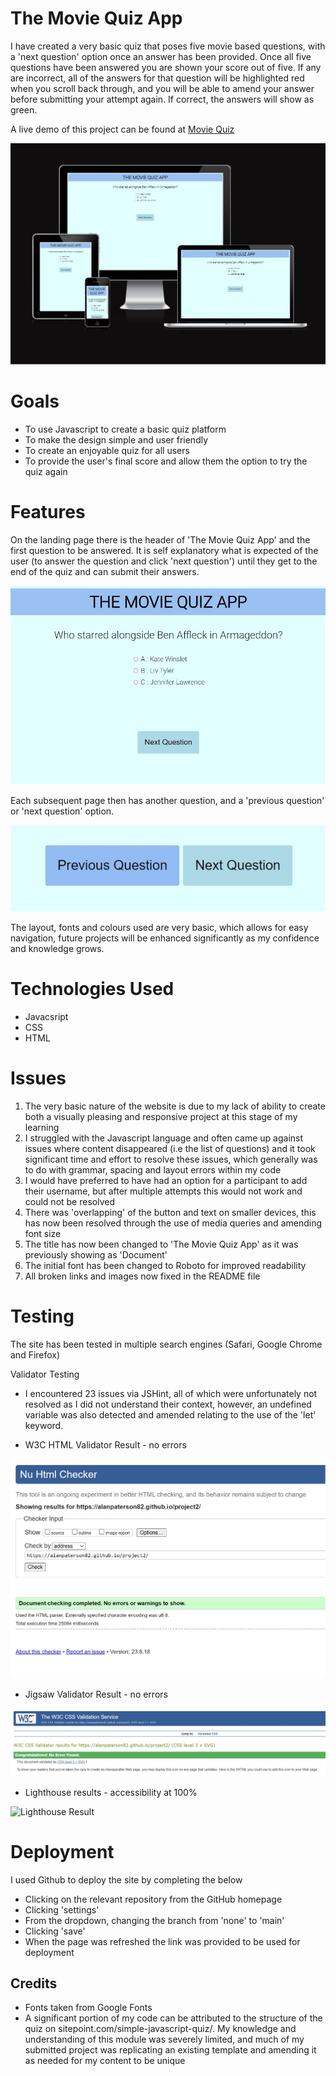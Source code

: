# The Movie Quiz App

I have created a very basic quiz that poses five movie based questions, with a 'next question' option once an answer has been provided. Once all five questions have been answered you are shown your score out of five. If any are incorrect, all of the answers for that question will be highlighted red when you scroll back through, and you will be able to amend your answer before submitting your attempt again. If correct, the answers will show as green.

A live demo of this project can be found at [Movie Quiz](https://8000-alanpaterson82-project2-jtcw0oskhz.us2.codeanyapp.com/)

![Am I Responsive](assets/images/am-i-responsive.jpg)

# Goals

- To use Javascript to create a basic quiz platform
- To make the design simple and user friendly
- To create an enjoyable quiz for all users
- To provide the user's final score and allow them the option to try the quiz again

# Features

On the landing page there is the header of 'The Movie Quiz App' and the first question to be answered. It is self explanatory what is expected of the user (to answer the question and click 'next question') until they get to the end of the quiz and can submit their answers.

![Landing Page](assets/images/landing-page2.jpg)

Each subsequent page then has another question, and a 'previous question' or 'next question' option.

![Next Question](assets/images/previous-question-next-question.jpg)

The layout, fonts and colours used are very basic, which allows for easy navigation, future projects will be enhanced significantly as my confidence and knowledge grows.

# Technologies Used

- Javacsript
- CSS
- HTML

# Issues

1. The very basic nature of the website is due to my lack of ability to create both a visually pleasing and responsive project at this stage of my learning
2. I struggled with the Javascript language and often came up against issues where content disappeared (i.e the list of questions) and it took significant time and effort to resolve these issues, which generally was to do with grammar, spacing and layout errors within my code
3. I would have preferred to have had an option for a participant to add their username, but after multiple attempts this would not work and could not be resolved
4. There was 'overlapping' of the button and text on smaller devices, this has now been resolved through the use of media queries and amending font size
5. The title has now been changed to 'The Movie Quiz App' as it was previously showing as 'Document'
6. The initial font has been changed to Roboto for improved readability
7. All broken links and images now fixed in the README file

# Testing

The site has been tested in multiple search engines (Safari, Google Chrome and Firefox)

Validator Testing

- I encountered 23 issues via JSHint, all of which were unfortunately not resolved as I did not understand their context, however, an undefined variable was also detected and amended relating to the use of the 'let' keyword.

- W3C HTML Validator Result - no errors

![W3C HTML Validator Result](assets/images/w3c-html-validator-result2.jpg)

- Jigsaw Validator Result - no errors

![Jigsaw Validator Result](assets/images/w3c-jigsaw-validator-result.jpg)

- Lighthouse results - accessibility at 100%

![Lighthouse Result](assets/images/lighthouse-result4.jpg)

# Deployment

I used Github to deploy the site by completing the below

- Clicking on the relevant repository from the GitHub homepage
- Clicking 'settings'
- From the dropdown, changing the branch from 'none' to 'main'
- Clicking 'save'
- When the page was refreshed the link was provided to be used for deployment

## Credits

- Fonts taken from Google Fonts
- A significant portion of my code can be attributed to the structure of the quiz on sitepoint.com/simple-javascript-quiz/. My knowledge and understanding of this module was severely limited, and much of my submitted project was replicating an existing template and amending it as needed for my content to be unique